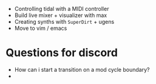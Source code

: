 - Controlling tidal with a MIDI controller
- Build live mixer + visualizer with max
- Creating synths with `SuperDirt` +  ugens
- Move to vim / emacs

# Questions for discord
- How can i start a transition on a mod cycle boundary?
-

